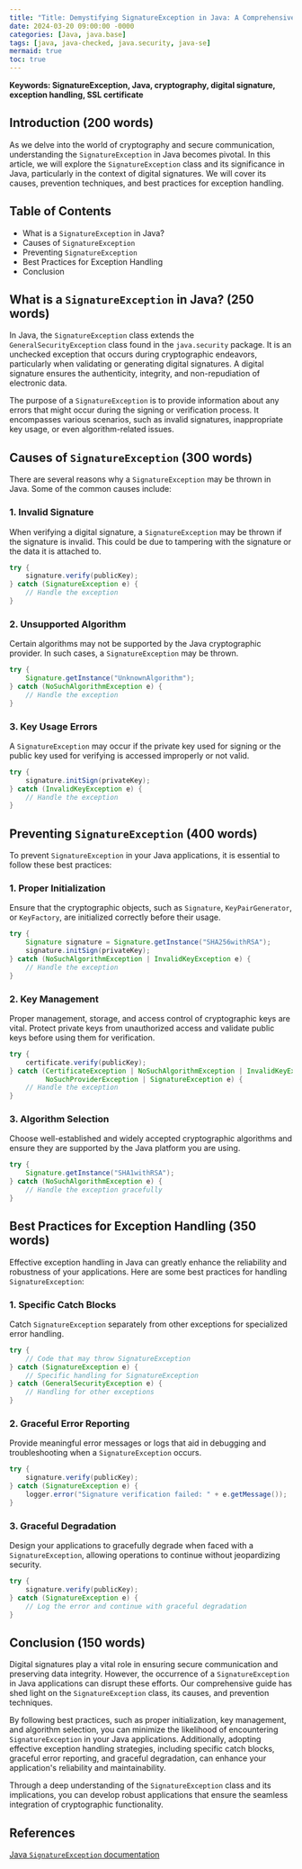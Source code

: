```yaml
---
title: "Title: Demystifying SignatureException in Java: A Comprehensive Guide"
date: 2024-03-20 09:00:00 -0000
categories: [Java, java.base]
tags: [java, java-checked, java.security, java-se]
mermaid: true
toc: true
---
```



**Keywords: SignatureException, Java, cryptography, digital signature, exception handling, SSL certificate**

## Introduction (200 words)
As we delve into the world of cryptography and secure communication, understanding the `SignatureException` in Java becomes pivotal. In this article, we will explore the `SignatureException` class and its significance in Java, particularly in the context of digital signatures. We will cover its causes, prevention techniques, and best practices for exception handling.

## Table of Contents
- What is a `SignatureException` in Java?
- Causes of `SignatureException`
- Preventing `SignatureException`
- Best Practices for Exception Handling
- Conclusion

## What is a `SignatureException` in Java? (250 words)
In Java, the `SignatureException` class extends the `GeneralSecurityException` class found in the `java.security` package. It is an unchecked exception that occurs during cryptographic endeavors, particularly when validating or generating digital signatures. A digital signature ensures the authenticity, integrity, and non-repudiation of electronic data.

The purpose of a `SignatureException` is to provide information about any errors that might occur during the signing or verification process. It encompasses various scenarios, such as invalid signatures, inappropriate key usage, or even algorithm-related issues.

## Causes of `SignatureException` (300 words)
There are several reasons why a `SignatureException` may be thrown in Java. Some of the common causes include:

### 1. Invalid Signature
When verifying a digital signature, a `SignatureException` may be thrown if the signature is invalid. This could be due to tampering with the signature or the data it is attached to.

```java
try {
    signature.verify(publicKey);
} catch (SignatureException e) {
    // Handle the exception
}
```

### 2. Unsupported Algorithm
Certain algorithms may not be supported by the Java cryptographic provider. In such cases, a `SignatureException` may be thrown. 

```java
try {
    Signature.getInstance("UnknownAlgorithm");
} catch (NoSuchAlgorithmException e) {
    // Handle the exception
}
```

### 3. Key Usage Errors
A `SignatureException` may occur if the private key used for signing or the public key used for verifying is accessed improperly or not valid.

```java
try {
    signature.initSign(privateKey);
} catch (InvalidKeyException e) {
    // Handle the exception
}
```

## Preventing `SignatureException` (400 words)
To prevent `SignatureException` in your Java applications, it is essential to follow these best practices:

### 1. Proper Initialization
Ensure that the cryptographic objects, such as `Signature`, `KeyPairGenerator`, or `KeyFactory`, are initialized correctly before their usage.

```java
try {
    Signature signature = Signature.getInstance("SHA256withRSA");
    signature.initSign(privateKey);
} catch (NoSuchAlgorithmException | InvalidKeyException e) {
    // Handle the exception
}
```

### 2. Key Management
Proper management, storage, and access control of cryptographic keys are vital. Protect private keys from unauthorized access and validate public keys before using them for verification.

```java
try {
    certificate.verify(publicKey);
} catch (CertificateException | NoSuchAlgorithmException | InvalidKeyException |
         NoSuchProviderException | SignatureException e) {
    // Handle the exception
}
```

### 3. Algorithm Selection
Choose well-established and widely accepted cryptographic algorithms and ensure they are supported by the Java platform you are using.

```java
try {
    Signature.getInstance("SHA1withRSA");
} catch (NoSuchAlgorithmException e) {
    // Handle the exception gracefully
}
```

## Best Practices for Exception Handling (350 words)
Effective exception handling in Java can greatly enhance the reliability and robustness of your applications. Here are some best practices for handling `SignatureException`:

### 1. Specific Catch Blocks
Catch `SignatureException` separately from other exceptions for specialized error handling.

```java
try {
    // Code that may throw SignatureException
} catch (SignatureException e) {
    // Specific handling for SignatureException
} catch (GeneralSecurityException e) {
    // Handling for other exceptions
}
```

### 2. Graceful Error Reporting
Provide meaningful error messages or logs that aid in debugging and troubleshooting when a `SignatureException` occurs.

```java
try {
    signature.verify(publicKey);
} catch (SignatureException e) {
    logger.error("Signature verification failed: " + e.getMessage());
}
```

### 3. Graceful Degradation
Design your applications to gracefully degrade when faced with a `SignatureException`, allowing operations to continue without jeopardizing security.

```java
try {
    signature.verify(publicKey);
} catch (SignatureException e) {
    // Log the error and continue with graceful degradation
}
```

## Conclusion (150 words)
Digital signatures play a vital role in ensuring secure communication and preserving data integrity. However, the occurrence of a `SignatureException` in Java applications can disrupt these efforts. Our comprehensive guide has shed light on the `SignatureException` class, its causes, and prevention techniques.

By following best practices, such as proper initialization, key management, and algorithm selection, you can minimize the likelihood of encountering `SignatureException` in your Java applications. Additionally, adopting effective exception handling strategies, including specific catch blocks, graceful error reporting, and graceful degradation, can enhance your application's reliability and maintainability.

Through a deep understanding of the `SignatureException` class and its implications, you can develop robust applications that ensure the seamless integration of cryptographic functionality.

## References
[Java `SignatureException` documentation](https://docs.oracle.com/javase/10/docs/api/java/security/SignatureException.html)